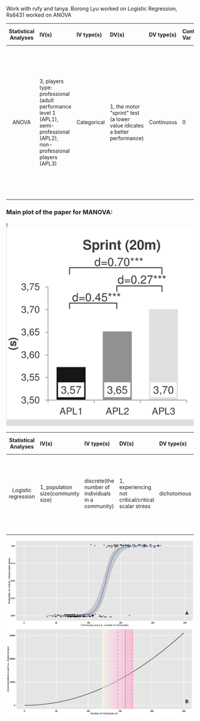 Work with rufy and tanya. Borong Lyu worked on Logistic Regression, Rs6431 worked on ANOVA

|**Statistical Analyses**	|  **IV(s)**  |  **IV type(s)** |  **DV(s)**  |  **DV type(s)**  |  **Control Var** | **Control Var type**  | **Question to be answered** | **_H0_** | **Alpha** | **link to paper**| 
|:----------:|:----------|:------------|:-------------|:-------------|:------------|:------------- |:------------------|:----:|:-------:|:-------|
ANOVA| 3, players type: professional (adult performance level 1 (APL1), semi-professional (APL2), non-professional players (APL3) | Categorical | 1, the motor "sprint" test (a lower value idicates a better performance)| Continuous | 0 | None | 	Does motor predictors’ prognostic relevance can provide reliable objective information about future potential of talented player  |  The motor "sprint" test score of players who reached higher-level APL >= The motor "sprint" test score of players who reached lower-level APL | 0.001 | [The influence of speed abilities and technical skills in early adolescence on adult success in soccer: A long-term prospective analysis using ANOVA and SEM approaches](https://journals.plos.org/plosone/article?id=10.1371/journal.pone.0182211) | 


### Main plot of the paper for MANOVA: 

!![main plot](fcf44713631834754a5d7a4087de5147.png)










| **Statistical Analyses**	|  **IV(s)**  |  **IV type(s)** |  **DV(s)**  |  **DV type(s)**  |  **Control Var** | **Control Var type**  | **Question to be answered** | **_H0_** | **alpha** | **link to paper**| 
|:----------:|:----------|:------------|:-------------|:-------------|:------------|:------------- |:------------------|:----:|:-------:|:-------|
Logistic regression	| 1, population size(community size) | discrete(the number of individuals in a community) | 1, experiencing not critical/critical scalar stress| dichotomous | 1, None | None |The relationship between the possibilities of experiencing a critical level of scalar stress and population sizes.| There is no relationship between 'experiencing critical scalar stress' and 'population size'| 0.05 |https://journals.plos.org/plosone/article?id=10.1371/journal.pone.0091510#pone-0091510-g005|
  |||||||||
  
  
![main plot](plosologistic.png)
